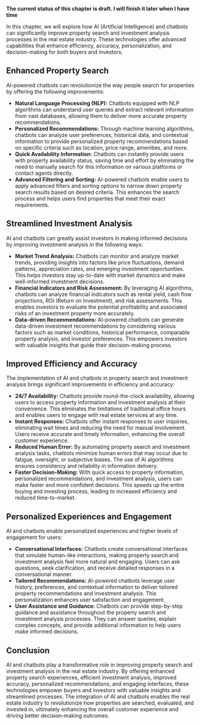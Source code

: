 **The current status of this chapter is draft. I will finish it later when I have time**

In this chapter, we will explore how AI (Artificial Intelligence) and chatbots can significantly improve property search and investment analysis processes in the real estate industry. These technologies offer advanced capabilities that enhance efficiency, accuracy, personalization, and decision-making for both buyers and investors.

Enhanced Property Search
------------------------

AI-powered chatbots can revolutionize the way people search for properties by offering the following improvements:

* **Natural Language Processing (NLP):** Chatbots equipped with NLP algorithms can understand user queries and extract relevant information from vast databases, allowing them to deliver more accurate property recommendations.
* **Personalized Recommendations:** Through machine learning algorithms, chatbots can analyze user preferences, historical data, and contextual information to provide personalized property recommendations based on specific criteria such as location, price range, amenities, and more.
* **Quick Availability Information:** Chatbots can instantly provide users with property availability status, saving time and effort by eliminating the need to manually search for this information on various platforms or contact agents directly.
* **Advanced Filtering and Sorting:** AI-powered chatbots enable users to apply advanced filters and sorting options to narrow down property search results based on desired criteria. This enhances the search process and helps users find properties that meet their exact requirements.

Streamlined Investment Analysis
-------------------------------

AI and chatbots can greatly assist investors in making informed decisions by improving investment analysis in the following ways:

* **Market Trend Analysis:** Chatbots can monitor and analyze market trends, providing insights into factors like price fluctuations, demand patterns, appreciation rates, and emerging investment opportunities. This helps investors stay up-to-date with market dynamics and make well-informed investment decisions.
* **Financial Indicators and Risk Assessment:** By leveraging AI algorithms, chatbots can analyze financial indicators such as rental yield, cash flow projections, ROI (Return on Investment), and risk assessments. This enables investors to evaluate the potential profitability and associated risks of an investment property more accurately.
* **Data-driven Recommendations:** AI-powered chatbots can generate data-driven investment recommendations by considering various factors such as market conditions, historical performance, comparable property analysis, and investor preferences. This empowers investors with valuable insights that guide their decision-making process.

Improved Efficiency and Accuracy
--------------------------------

The implementation of AI and chatbots in property search and investment analysis brings significant improvements in efficiency and accuracy:

* **24/7 Availability:** Chatbots provide round-the-clock availability, allowing users to access property information and investment analysis at their convenience. This eliminates the limitations of traditional office hours and enables users to engage with real estate services at any time.
* **Instant Responses:** Chatbots offer instant responses to user inquiries, eliminating wait times and reducing the need for manual involvement. Users receive accurate and timely information, enhancing the overall customer experience.
* **Reduced Human Error:** By automating property search and investment analysis tasks, chatbots minimize human errors that may occur due to fatigue, oversight, or subjective biases. The use of AI algorithms ensures consistency and reliability in information delivery.
* **Faster Decision-Making:** With quick access to property information, personalized recommendations, and investment analysis, users can make faster and more confident decisions. This speeds up the entire buying and investing process, leading to increased efficiency and reduced time-to-market.

Personalized Experiences and Engagement
---------------------------------------

AI and chatbots enable personalized experiences and higher levels of engagement for users:

* **Conversational Interfaces:** Chatbots create conversational interfaces that simulate human-like interactions, making property search and investment analysis feel more natural and engaging. Users can ask questions, seek clarification, and receive detailed responses in a conversational manner.
* **Tailored Recommendations:** AI-powered chatbots leverage user history, preferences, and contextual information to deliver tailored property recommendations and investment analysis. This personalization enhances user satisfaction and engagement.
* **User Assistance and Guidance:** Chatbots can provide step-by-step guidance and assistance throughout the property search and investment analysis processes. They can answer queries, explain complex concepts, and provide additional information to help users make informed decisions.

Conclusion
----------

AI and chatbots play a transformative role in improving property search and investment analysis in the real estate industry. By offering enhanced property search experiences, efficient investment analysis, improved accuracy, personalized recommendations, and engaging interfaces, these technologies empower buyers and investors with valuable insights and streamlined processes. The integration of AI and chatbots enables the real estate industry to revolutionize how properties are searched, evaluated, and invested in, ultimately enhancing the overall customer experience and driving better decision-making outcomes.
